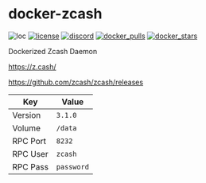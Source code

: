 # docker-zcash
![loc](https://sloc.xyz/github/nektro/docker-zcash)
[![license](https://img.shields.io/github/license/nektro/docker-zcash.svg)](https://github.com/nektro/docker-zcash/blob/master/LICENSE)
[![discord](https://img.shields.io/discord/551971034593755159.svg?logo=discord)](https://discord.gg/P6Y4zQC)
[![docker_pulls](https://img.shields.io/docker/pulls/nektro/docker-zcash)](https://hub.docker.com/r/nektro/docker-zcash)
[![docker_stars](https://img.shields.io/docker/stars/nektro/docker-zcash)](https://hub.docker.com/r/nektro/docker-zcash)

Dockerized Zcash Daemon

https://z.cash/

https://github.com/zcash/zcash/releases

| Key | Value |
|-----|-------|
| Version | `3.1.0` |
| Volume | `/data` |
| RPC Port | `8232` |
| RPC User | `zcash` |
| RPC Pass | `password` |
